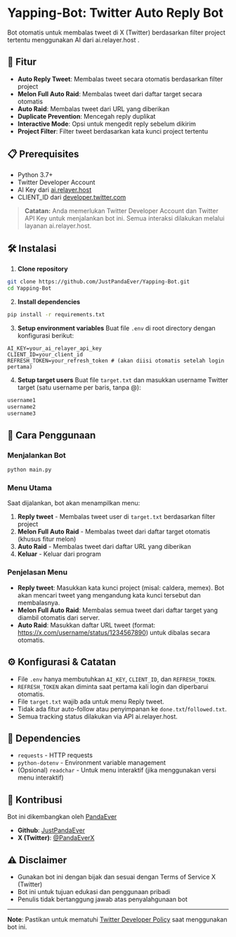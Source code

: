 # Yapping-Bot: Twitter Auto Reply Bot

Bot otomatis untuk membalas tweet di X (Twitter) berdasarkan filter project tertentu menggunakan AI dari ai.relayer.host .

## 🚀 Fitur

- **Auto Reply Tweet**: Membalas tweet secara otomatis berdasarkan filter project
- **Melon Full Auto Raid**: Membalas tweet dari daftar target secara otomatis
- **Auto Raid**: Membalas tweet dari URL yang diberikan
- **Duplicate Prevention**: Mencegah reply duplikat
- **Interactive Mode**: Opsi untuk mengedit reply sebelum dikirim
- **Project Filter**: Filter tweet berdasarkan kata kunci project tertentu

## 📋 Prerequisites

- Python 3.7+
- Twitter Developer Account
- AI Key dari [ai.relayer.host](https://ai.relayer.host)
- CLIENT_ID dari [developer.twitter.com](https://developer.twitter.com/en/portal/dashboard)

> **Catatan:** Anda memerlukan Twitter Developer Account dan Twitter API Key untuk menjalankan bot ini. Semua interaksi dilakukan melalui layanan ai.relayer.host.

## 🛠️ Instalasi

1. **Clone repository**
```bash
git clone https://github.com/JustPandaEver/Yapping-Bot.git
cd Yapping-Bot
```

2. **Install dependencies**
```bash
pip install -r requirements.txt
```

3. **Setup environment variables**
Buat file `.env` di root directory dengan konfigurasi berikut:
```env
AI_KEY=your_ai_relayer_api_key
CLIENT_ID=your_client_id
REFRESH_TOKEN=your_refresh_token # (akan diisi otomatis setelah login pertama)
```

4. **Setup target users**
Buat file `target.txt` dan masukkan username Twitter target (satu username per baris, tanpa @):
```txt
username1
username2
username3
```

## 🎯 Cara Penggunaan

### Menjalankan Bot
```bash
python main.py
```

### Menu Utama
Saat dijalankan, bot akan menampilkan menu:

1. **Reply tweet** - Membalas tweet user di `target.txt` berdasarkan filter project
2. **Melon Full Auto Raid** - Membalas tweet dari daftar target otomatis (khusus fitur melon)
3. **Auto Raid** - Membalas tweet dari daftar URL yang diberikan
4. **Keluar** - Keluar dari program

### Penjelasan Menu
- **Reply tweet**: Masukkan kata kunci project (misal: caldera, memex). Bot akan mencari tweet yang mengandung kata kunci tersebut dan membalasnya.
- **Melon Full Auto Raid**: Membalas semua tweet dari daftar target yang diambil otomatis dari server.
- **Auto Raid**: Masukkan daftar URL tweet (format: https://x.com/username/status/1234567890) untuk dibalas secara otomatis.

## ⚙️ Konfigurasi & Catatan
- File `.env` hanya membutuhkan `AI_KEY`, `CLIENT_ID`, dan `REFRESH_TOKEN`.
- `REFRESH_TOKEN` akan diminta saat pertama kali login dan diperbarui otomatis.
- File `target.txt` wajib ada untuk menu Reply tweet.
- Tidak ada fitur auto-follow atau penyimpanan ke `done.txt`/`followed.txt`.
- Semua tracking status dilakukan via API ai.relayer.host.

## 🧩 Dependencies

- `requests` - HTTP requests
- `python-dotenv` - Environment variable management
- (Opsional) `readchar` - Untuk menu interaktif (jika menggunakan versi menu interaktif)

## 🤝 Kontribusi

Bot ini dikembangkan oleh [PandaEver](https://github.com/JustPandaEver)

- **Github**: [JustPandaEver](https://github.com/JustPandaEver)
- **X (Twitter)**: [@PandaEverX](https://twitter.com/PandaEverX)

## ⚠️ Disclaimer

- Gunakan bot ini dengan bijak dan sesuai dengan Terms of Service X (Twitter)
- Bot ini untuk tujuan edukasi dan penggunaan pribadi
- Penulis tidak bertanggung jawab atas penyalahgunaan bot

---

**Note**: Pastikan untuk mematuhi [Twitter Developer Policy](https://developer.twitter.com/en/developer-terms/agreement-and-policy) saat menggunakan bot ini.
